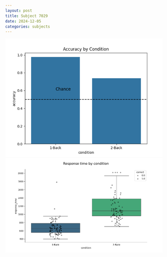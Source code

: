 ```yaml
---
layout: post
title: Subject 7029
date: 2024-12-05
categories: subjects
---
```


![](data/7029/run-20/7029_ATS_acc.png)
![](data/7029/run-20/7029_ATS_rt.png)
